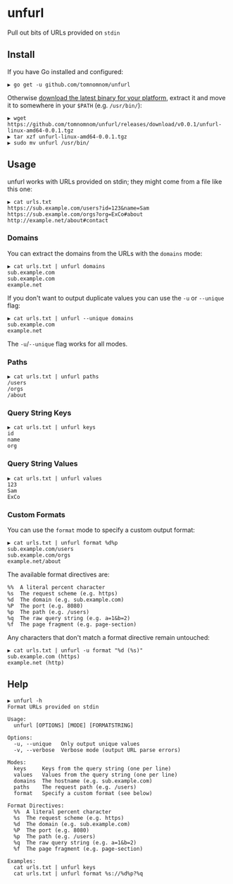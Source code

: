 # unfurl

Pull out bits of URLs provided on `stdin`

## Install

If you have Go installed and configured:

```
▶ go get -u github.com/tomnomnom/unfurl
```

Otherwise [download the latest binary for your platform](https://github.com/tomnomnom/unfurl/releases),
extract it and move it to somewhere in your `$PATH` (e.g. `/usr/bin/`):

```
▶ wget https://github.com/tomnomnom/unfurl/releases/download/v0.0.1/unfurl-linux-amd64-0.0.1.tgz
▶ tar xzf unfurl-linux-amd64-0.0.1.tgz
▶ sudo mv unfurl /usr/bin/
```

## Usage

unfurl works with URLs provided on stdin; they might come from a file like this one:

```
▶ cat urls.txt
https://sub.example.com/users?id=123&name=Sam
https://sub.example.com/orgs?org=ExCo#about
http://example.net/about#contact
```

### Domains

You can extract the domains from the URLs with the `domains` mode:

```
▶ cat urls.txt | unfurl domains
sub.example.com
sub.example.com
example.net
```

If you don't want to output duplicate values you can use the `-u` or `--unique` flag:

```
▶ cat urls.txt | unfurl --unique domains
sub.example.com
example.net
```

The `-u`/`--unique` flag works for all modes.

### Paths

```
▶ cat urls.txt | unfurl paths
/users
/orgs
/about
```

### Query String Keys

```
▶ cat urls.txt | unfurl keys
id
name
org
```

### Query String Values

```
▶ cat urls.txt | unfurl values
123
Sam
ExCo
```

### Custom Formats

You can use the `format` mode to specify a custom output format:

```
▶ cat urls.txt | unfurl format %d%p
sub.example.com/users
sub.example.com/orgs
example.net/about
```

The available format directives are:

```
%%  A literal percent character
%s  The request scheme (e.g. https)
%d  The domain (e.g. sub.example.com)
%P  The port (e.g. 8080)
%p  The path (e.g. /users)
%q  The raw query string (e.g. a=1&b=2)
%f  The page fragment (e.g. page-section)
```

Any characters that don't match a format directive remain untouched:

```
▶ cat urls.txt | unfurl -u format "%d (%s)"
sub.example.com (https)
example.net (http)
```



## Help

```
▶ unfurl -h
Format URLs provided on stdin

Usage:
  unfurl [OPTIONS] [MODE] [FORMATSTRING]

Options:
  -u, --unique   Only output unique values
  -v, --verbose  Verbose mode (output URL parse errors)

Modes:
  keys     Keys from the query string (one per line)
  values   Values from the query string (one per line)
  domains  The hostname (e.g. sub.example.com)
  paths    The request path (e.g. /users)
  format   Specify a custom format (see below)

Format Directives:
  %%  A literal percent character
  %s  The request scheme (e.g. https)
  %d  The domain (e.g. sub.example.com)
  %P  The port (e.g. 8080)
  %p  The path (e.g. /users)
  %q  The raw query string (e.g. a=1&b=2)
  %f  The page fragment (e.g. page-section)

Examples:
  cat urls.txt | unfurl keys
  cat urls.txt | unfurl format %s://%d%p?%q
```
